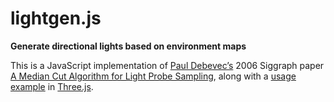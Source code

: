 lightgen.js
==========

**Generate directional lights based on environment maps**

This is a JavaScript implementation of [Paul Debevec’s](https://pauldebevec.com) 2006 Siggraph paper [A Median Cut Algorithm for Light Probe Sampling](http://citeseerx.ist.psu.edu/viewdoc/download?doi=10.1.1.685.959&rep=rep1&type=pdf), along with a [usage example](https://unaim.github.io/lightgen.js/) in [Three.js](https://threejs.org).
